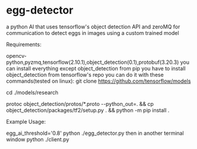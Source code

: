 # egg-detector
a python AI that uses tensorflow's object detection API and zeroMQ for communication to detect eggs in images using a custom trained model

Requirements:

opencv-python,pyzmq,tensorflow(2.10.1),object_detection(0.1),protobuf(3.20.3)
you can install everything except object_detection from pip you have to install object_detection from tensorflow's repo
you can do it with these commands(tested on linux):
git clone https://github.com/tensorflow/models

cd ./models/research

protoc object_detection/protos/*.proto --python_out=. && cp object_detection/packages/tf2/setup.py . && python -m pip install .

Example Usage:

egg_ai_threshold='0.8' python ./egg_detector.py
then in another terminal window
python ./client.py

